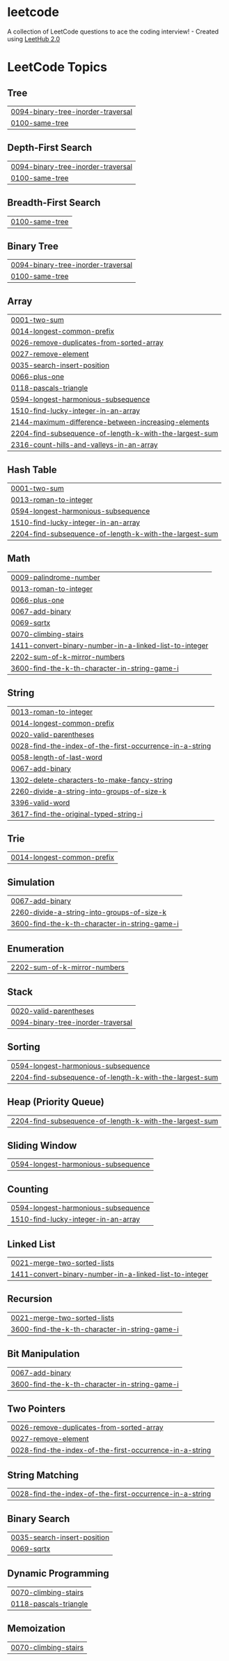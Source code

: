 # leetcode
A collection of LeetCode questions to ace the coding interview! - Created using [LeetHub 2.0](https://github.com/maitreya2954/LeetHub-2.0-Firefox)

<!---LeetCode Topics Start-->
# LeetCode Topics
## Tree
|  |
| ------- |
| [0094-binary-tree-inorder-traversal](https://github.com/Lev1reG/leetcode/tree/master/0094-binary-tree-inorder-traversal) |
| [0100-same-tree](https://github.com/Lev1reG/leetcode/tree/master/0100-same-tree) |
## Depth-First Search
|  |
| ------- |
| [0094-binary-tree-inorder-traversal](https://github.com/Lev1reG/leetcode/tree/master/0094-binary-tree-inorder-traversal) |
| [0100-same-tree](https://github.com/Lev1reG/leetcode/tree/master/0100-same-tree) |
## Breadth-First Search
|  |
| ------- |
| [0100-same-tree](https://github.com/Lev1reG/leetcode/tree/master/0100-same-tree) |
## Binary Tree
|  |
| ------- |
| [0094-binary-tree-inorder-traversal](https://github.com/Lev1reG/leetcode/tree/master/0094-binary-tree-inorder-traversal) |
| [0100-same-tree](https://github.com/Lev1reG/leetcode/tree/master/0100-same-tree) |
## Array
|  |
| ------- |
| [0001-two-sum](https://github.com/Lev1reG/leetcode/tree/master/0001-two-sum) |
| [0014-longest-common-prefix](https://github.com/Lev1reG/leetcode/tree/master/0014-longest-common-prefix) |
| [0026-remove-duplicates-from-sorted-array](https://github.com/Lev1reG/leetcode/tree/master/0026-remove-duplicates-from-sorted-array) |
| [0027-remove-element](https://github.com/Lev1reG/leetcode/tree/master/0027-remove-element) |
| [0035-search-insert-position](https://github.com/Lev1reG/leetcode/tree/master/0035-search-insert-position) |
| [0066-plus-one](https://github.com/Lev1reG/leetcode/tree/master/0066-plus-one) |
| [0118-pascals-triangle](https://github.com/Lev1reG/leetcode/tree/master/0118-pascals-triangle) |
| [0594-longest-harmonious-subsequence](https://github.com/Lev1reG/leetcode/tree/master/0594-longest-harmonious-subsequence) |
| [1510-find-lucky-integer-in-an-array](https://github.com/Lev1reG/leetcode/tree/master/1510-find-lucky-integer-in-an-array) |
| [2144-maximum-difference-between-increasing-elements](https://github.com/Lev1reG/leetcode/tree/master/2144-maximum-difference-between-increasing-elements) |
| [2204-find-subsequence-of-length-k-with-the-largest-sum](https://github.com/Lev1reG/leetcode/tree/master/2204-find-subsequence-of-length-k-with-the-largest-sum) |
| [2316-count-hills-and-valleys-in-an-array](https://github.com/Lev1reG/leetcode/tree/master/2316-count-hills-and-valleys-in-an-array) |
## Hash Table
|  |
| ------- |
| [0001-two-sum](https://github.com/Lev1reG/leetcode/tree/master/0001-two-sum) |
| [0013-roman-to-integer](https://github.com/Lev1reG/leetcode/tree/master/0013-roman-to-integer) |
| [0594-longest-harmonious-subsequence](https://github.com/Lev1reG/leetcode/tree/master/0594-longest-harmonious-subsequence) |
| [1510-find-lucky-integer-in-an-array](https://github.com/Lev1reG/leetcode/tree/master/1510-find-lucky-integer-in-an-array) |
| [2204-find-subsequence-of-length-k-with-the-largest-sum](https://github.com/Lev1reG/leetcode/tree/master/2204-find-subsequence-of-length-k-with-the-largest-sum) |
## Math
|  |
| ------- |
| [0009-palindrome-number](https://github.com/Lev1reG/leetcode/tree/master/0009-palindrome-number) |
| [0013-roman-to-integer](https://github.com/Lev1reG/leetcode/tree/master/0013-roman-to-integer) |
| [0066-plus-one](https://github.com/Lev1reG/leetcode/tree/master/0066-plus-one) |
| [0067-add-binary](https://github.com/Lev1reG/leetcode/tree/master/0067-add-binary) |
| [0069-sqrtx](https://github.com/Lev1reG/leetcode/tree/master/0069-sqrtx) |
| [0070-climbing-stairs](https://github.com/Lev1reG/leetcode/tree/master/0070-climbing-stairs) |
| [1411-convert-binary-number-in-a-linked-list-to-integer](https://github.com/Lev1reG/leetcode/tree/master/1411-convert-binary-number-in-a-linked-list-to-integer) |
| [2202-sum-of-k-mirror-numbers](https://github.com/Lev1reG/leetcode/tree/master/2202-sum-of-k-mirror-numbers) |
| [3600-find-the-k-th-character-in-string-game-i](https://github.com/Lev1reG/leetcode/tree/master/3600-find-the-k-th-character-in-string-game-i) |
## String
|  |
| ------- |
| [0013-roman-to-integer](https://github.com/Lev1reG/leetcode/tree/master/0013-roman-to-integer) |
| [0014-longest-common-prefix](https://github.com/Lev1reG/leetcode/tree/master/0014-longest-common-prefix) |
| [0020-valid-parentheses](https://github.com/Lev1reG/leetcode/tree/master/0020-valid-parentheses) |
| [0028-find-the-index-of-the-first-occurrence-in-a-string](https://github.com/Lev1reG/leetcode/tree/master/0028-find-the-index-of-the-first-occurrence-in-a-string) |
| [0058-length-of-last-word](https://github.com/Lev1reG/leetcode/tree/master/0058-length-of-last-word) |
| [0067-add-binary](https://github.com/Lev1reG/leetcode/tree/master/0067-add-binary) |
| [1302-delete-characters-to-make-fancy-string](https://github.com/Lev1reG/leetcode/tree/master/1302-delete-characters-to-make-fancy-string) |
| [2260-divide-a-string-into-groups-of-size-k](https://github.com/Lev1reG/leetcode/tree/master/2260-divide-a-string-into-groups-of-size-k) |
| [3396-valid-word](https://github.com/Lev1reG/leetcode/tree/master/3396-valid-word) |
| [3617-find-the-original-typed-string-i](https://github.com/Lev1reG/leetcode/tree/master/3617-find-the-original-typed-string-i) |
## Trie
|  |
| ------- |
| [0014-longest-common-prefix](https://github.com/Lev1reG/leetcode/tree/master/0014-longest-common-prefix) |
## Simulation
|  |
| ------- |
| [0067-add-binary](https://github.com/Lev1reG/leetcode/tree/master/0067-add-binary) |
| [2260-divide-a-string-into-groups-of-size-k](https://github.com/Lev1reG/leetcode/tree/master/2260-divide-a-string-into-groups-of-size-k) |
| [3600-find-the-k-th-character-in-string-game-i](https://github.com/Lev1reG/leetcode/tree/master/3600-find-the-k-th-character-in-string-game-i) |
## Enumeration
|  |
| ------- |
| [2202-sum-of-k-mirror-numbers](https://github.com/Lev1reG/leetcode/tree/master/2202-sum-of-k-mirror-numbers) |
## Stack
|  |
| ------- |
| [0020-valid-parentheses](https://github.com/Lev1reG/leetcode/tree/master/0020-valid-parentheses) |
| [0094-binary-tree-inorder-traversal](https://github.com/Lev1reG/leetcode/tree/master/0094-binary-tree-inorder-traversal) |
## Sorting
|  |
| ------- |
| [0594-longest-harmonious-subsequence](https://github.com/Lev1reG/leetcode/tree/master/0594-longest-harmonious-subsequence) |
| [2204-find-subsequence-of-length-k-with-the-largest-sum](https://github.com/Lev1reG/leetcode/tree/master/2204-find-subsequence-of-length-k-with-the-largest-sum) |
## Heap (Priority Queue)
|  |
| ------- |
| [2204-find-subsequence-of-length-k-with-the-largest-sum](https://github.com/Lev1reG/leetcode/tree/master/2204-find-subsequence-of-length-k-with-the-largest-sum) |
## Sliding Window
|  |
| ------- |
| [0594-longest-harmonious-subsequence](https://github.com/Lev1reG/leetcode/tree/master/0594-longest-harmonious-subsequence) |
## Counting
|  |
| ------- |
| [0594-longest-harmonious-subsequence](https://github.com/Lev1reG/leetcode/tree/master/0594-longest-harmonious-subsequence) |
| [1510-find-lucky-integer-in-an-array](https://github.com/Lev1reG/leetcode/tree/master/1510-find-lucky-integer-in-an-array) |
## Linked List
|  |
| ------- |
| [0021-merge-two-sorted-lists](https://github.com/Lev1reG/leetcode/tree/master/0021-merge-two-sorted-lists) |
| [1411-convert-binary-number-in-a-linked-list-to-integer](https://github.com/Lev1reG/leetcode/tree/master/1411-convert-binary-number-in-a-linked-list-to-integer) |
## Recursion
|  |
| ------- |
| [0021-merge-two-sorted-lists](https://github.com/Lev1reG/leetcode/tree/master/0021-merge-two-sorted-lists) |
| [3600-find-the-k-th-character-in-string-game-i](https://github.com/Lev1reG/leetcode/tree/master/3600-find-the-k-th-character-in-string-game-i) |
## Bit Manipulation
|  |
| ------- |
| [0067-add-binary](https://github.com/Lev1reG/leetcode/tree/master/0067-add-binary) |
| [3600-find-the-k-th-character-in-string-game-i](https://github.com/Lev1reG/leetcode/tree/master/3600-find-the-k-th-character-in-string-game-i) |
## Two Pointers
|  |
| ------- |
| [0026-remove-duplicates-from-sorted-array](https://github.com/Lev1reG/leetcode/tree/master/0026-remove-duplicates-from-sorted-array) |
| [0027-remove-element](https://github.com/Lev1reG/leetcode/tree/master/0027-remove-element) |
| [0028-find-the-index-of-the-first-occurrence-in-a-string](https://github.com/Lev1reG/leetcode/tree/master/0028-find-the-index-of-the-first-occurrence-in-a-string) |
## String Matching
|  |
| ------- |
| [0028-find-the-index-of-the-first-occurrence-in-a-string](https://github.com/Lev1reG/leetcode/tree/master/0028-find-the-index-of-the-first-occurrence-in-a-string) |
## Binary Search
|  |
| ------- |
| [0035-search-insert-position](https://github.com/Lev1reG/leetcode/tree/master/0035-search-insert-position) |
| [0069-sqrtx](https://github.com/Lev1reG/leetcode/tree/master/0069-sqrtx) |
## Dynamic Programming
|  |
| ------- |
| [0070-climbing-stairs](https://github.com/Lev1reG/leetcode/tree/master/0070-climbing-stairs) |
| [0118-pascals-triangle](https://github.com/Lev1reG/leetcode/tree/master/0118-pascals-triangle) |
## Memoization
|  |
| ------- |
| [0070-climbing-stairs](https://github.com/Lev1reG/leetcode/tree/master/0070-climbing-stairs) |
<!---LeetCode Topics End-->